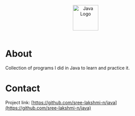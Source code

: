 
<br>
<div align="center">
    <img src="https://cdn.icon-icons.com/icons2/1381/PNG/512/java_93883.png" alt="Java Logo" width="80" height="80">
</div>
<br>

# About #

Collection of programs I did in Java to learn and practice it.


# Contact #

Project link: [https://github.com/sree-lakshmi-n/java](https://github.com/sree-lakshmi-n/java)
